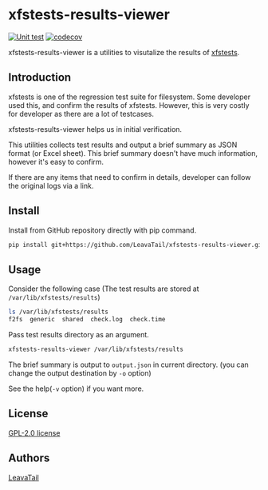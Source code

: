 # xfstests-results-viewer

[![Unit test](https://github.com/LeavaTail/sandbox/actions/workflows/unittest.yml/badge.svg)](https://github.com/LeavaTail/sandbox/actions/workflows/unittest.yml)
[![codecov](https://codecov.io/gh/LeavaTail/xfstests-results-viewer/branch/main/graph/badge.svg)](https://codecov.io/gh/LeavaTail/xfstests-results-viewer)

xfstests-results-viewer is a utilities to visutalize the results of
[xfstests](https://git.kernel.org/pub/scm/fs/xfs/xfstests-dev.git).

## Introduction

xfstests is one of the regression test suite for filesystem.
Some developer used this, and confirm the results of xfstests.
However, this is very costly for developer as there are a lot of testcases.

xfstests-results-viewer helps us in initial verification.

This utilities collects test results and output a brief summary as JSON format
(or Excel sheet).
This brief summary doesn't have much information, however it's easy to confirm.

If there are any items that need to confirm in details, developer can follow
the original logs via a link.

## Install

Install from GitHub repository directly with pip command.

```sh
pip install git+https://github.com/LeavaTail/xfstests-results-viewer.git
```

## Usage

Consider the following case
(The test results are stored at `/var/lib/xfstests/results`)

```sh
ls /var/lib/xfstests/results
f2fs  generic  shared  check.log  check.time
```

Pass test results directory as an argument.

```sh
xfstests-results-viewer /var/lib/xfstests/results
```

The brief summary is output to `output.json` in current directory.
(you can change the output destination by `-o` option)

See the help(`-v` option) if you want more.

## License

[GPL-2.0 license](LICENSE)

## Authors

[LeavaTail](https://github.com/LeavaTail)

